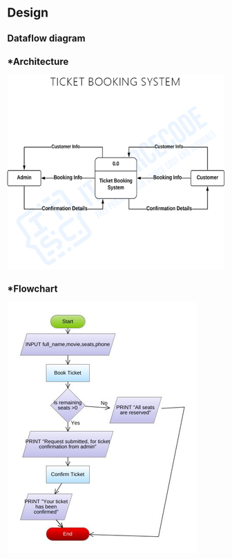 # Design
## Dataflow diagram
## *Architecture
![Architecture](https://github.com/BhargavaRaj/M1_Movie-Ticket-Booking/blob/f50b359e94f589fe8c47ae205c04caceb1f3d232/2_Architecture/dataflowdiagram.png)
## *Flowchart
![Flowchart](https://github.com/BhargavaRaj/M1_Movie-Ticket-Booking/blob/9c3437d4dbf8254f914afbe59c98ac56989acb69/2_Architecture/flowchart.jpg)
